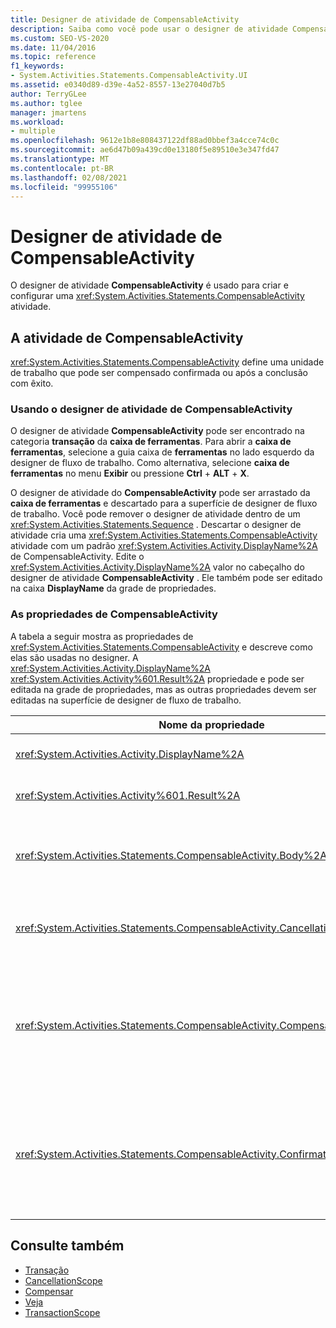 ```yaml
---
title: Designer de atividade de CompensableActivity
description: Saiba como você pode usar o designer de atividade CompensableActivity no Designer de Fluxo de Trabalho para criar e configurar uma atividade CompensableActivity.
ms.custom: SEO-VS-2020
ms.date: 11/04/2016
ms.topic: reference
f1_keywords:
- System.Activities.Statements.CompensableActivity.UI
ms.assetid: e0340d89-d39e-4a52-8557-13e27040d7b5
author: TerryGLee
ms.author: tglee
manager: jmartens
ms.workload:
- multiple
ms.openlocfilehash: 9612e1b8e808437122df88ad0bbef3a4cce74c0c
ms.sourcegitcommit: ae6d47b09a439cd0e13180f5e89510e3e347fd47
ms.translationtype: MT
ms.contentlocale: pt-BR
ms.lasthandoff: 02/08/2021
ms.locfileid: "99955106"
---
```

# <a name="compensableactivity-activity-designer"></a>Designer de atividade de CompensableActivity

O designer de atividade **CompensableActivity** é usado para criar e configurar uma <xref:System.Activities.Statements.CompensableActivity> atividade.

## <a name="the-compensableactivity-activity"></a>A atividade de CompensableActivity
 <xref:System.Activities.Statements.CompensableActivity> define uma unidade de trabalho que pode ser compensado confirmada ou após a conclusão com êxito.

### <a name="using-the-compensableactivity-activity-designer"></a>Usando o designer de atividade de CompensableActivity
 O designer de atividade **CompensableActivity** pode ser encontrado na categoria **transação** da **caixa de ferramentas**. Para abrir a **caixa de ferramentas**, selecione a guia caixa de **ferramentas** no lado esquerdo da designer de fluxo de trabalho. Como alternativa, selecione **caixa de ferramentas** no menu **Exibir** ou pressione **Ctrl** + **ALT** + **X**.

 O designer de atividade do **CompensableActivity** pode ser arrastado da **caixa de ferramentas** e descartado para a superfície de designer de fluxo de trabalho. Você pode remover o designer de atividade dentro de um <xref:System.Activities.Statements.Sequence> . Descartar o designer de atividade cria uma <xref:System.Activities.Statements.CompensableActivity> atividade com um padrão <xref:System.Activities.Activity.DisplayName%2A> de CompensableActivity. Edite o <xref:System.Activities.Activity.DisplayName%2A> valor no cabeçalho do designer de atividade **CompensableActivity** . Ele também pode ser editado na caixa **DisplayName** da grade de propriedades.

### <a name="the-compensableactivity-properties"></a>As propriedades de CompensableActivity
 A tabela a seguir mostra as propriedades de <xref:System.Activities.Statements.CompensableActivity> e descreve como elas são usadas no designer. A <xref:System.Activities.Activity.DisplayName%2A> <xref:System.Activities.Activity%601.Result%2A> propriedade e pode ser editada na grade de propriedades, mas as outras propriedades devem ser editadas na superfície de designer de fluxo de trabalho.

|Nome da propriedade|Obrigatório|Uso|
|-|--------------|-|
|<xref:System.Activities.Activity.DisplayName%2A>|Falso|O nome amigável opcional de atividade de <xref:System.Activities.Statements.CompensableActivity> . O padrão é CompensableActivity.|
|<xref:System.Activities.Activity%601.Result%2A>|Falso|Especifica o valor de retorno de <xref:System.Activities.Statements.CompensableActivity>. Esta propriedade deve ser editada na grade de propriedade.|
|<xref:System.Activities.Statements.CompensableActivity.Body%2A>|True|Especifica a atividade para que a compensação, cancelamento, e a lógica de confirmação são fornecidos. Para adicionar a <xref:System.Activities.Statements.CompensableActivity.Body%2A> atividade, descartar uma atividade da caixa de **ferramentas** no **corpo** box no designer de atividade do **CompensableActivity** . Adicione o texto de dica "soltar atividade aqui".|
|<xref:System.Activities.Statements.CompensableActivity.CancellationHandler%2A>|Falso|Especifica a atividade que é executada quando há um cancelamento. Para adicionar a atividade, descarte seu designer da caixa de **ferramentas** na **CancellationHandler** box no designer de atividade do **CompensableActivity** . Adicione o texto de dica "soltar atividade aqui".|
|<xref:System.Activities.Statements.CompensableActivity.CompensationHandler%2A>|Falso|Especifica a atividade a ser executada para compensar a atividade de <xref:System.Activities.Statements.CompensableActivity.Body%2A> . Esse manipulador pode ser chamado explicitamente usando a atividade de <xref:System.Activities.Statements.Compensate> .<br /><br /> Para adicionar a atividade, remova seu designer de atividade da caixa de **ferramentas** para o **CompensationHandler** box no designer de atividade do **CompensableActivity** . Adicione o texto de dica "soltar atividade aqui".|
|<xref:System.Activities.Statements.CompensableActivity.ConfirmationHandler%2A>|Falso|Especifica a atividade a ser executada para confirmar a atividade de <xref:System.Activities.Statements.CompensableActivity.Body%2A> . Esse manipulador pode ser chamado explicitamente usando a atividade de <xref:System.Activities.Statements.Confirm> .<br /><br /> Para adicionar a atividade, remova seu designer de atividade da caixa de **ferramentas** para o **ConfirmationHandler** box no designer de atividade do **CompensableActivity** . Adicione o texto de dica "soltar atividade aqui".|

## <a name="see-also"></a>Consulte também

- [Transação](../workflow-designer/transaction-activity-designers.md)
- [CancellationScope](../workflow-designer/cancellationscope-activity-designer.md)
- [Compensar](../workflow-designer/compensate-activity-designer.md)
- [Veja](../workflow-designer/confirm-activity-designer.md)
- [TransactionScope](../workflow-designer/transactionscope-activity-designer.md)
